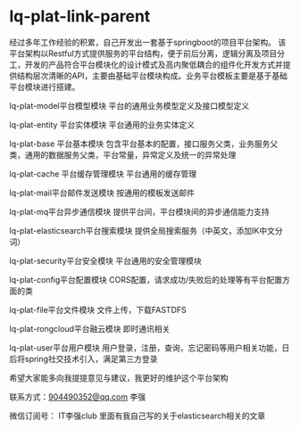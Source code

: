 # lq-plat-link-parent
经过多年工作经验的积累，自己开发出一套基于springboot的项目平台架构。
该平台架构以Restful方式提供服务的平台结构，便于前后分离，逻辑分离及项目分工，开发的产品符合平台模块化的设计模式及高内聚低耦合的组件化开发方式并提供结构层次清晰的API，主要由基础平台模块构成。业务平台模板主要是基于基础平台模块进行搭建。

lq-plat-model平台模型模块	平台的通用业务模型定义及接口模型定义

lq-plat-entity 平台实体模块	平台通用的业务实体定义

lq-plat-base 平台基本模块	包含平台基本的配置，接口服务父类，业务服务父类，通用的数据服务父类，平台常量，异常定义及统一的异常处理

lq-plat-cache 平台缓存管理模块	平台通用的缓存管理

lq-plat-mail平台邮件发送模块	按通用的模板发送邮件

lq-plat-mq平台异步通信模块	提供平台间，平台模块间的异步通信能力支持

lq-plat-elasticsearch平台搜索模块	提供全局搜索服务（中英文，添加IK中文分词）

lq-plat-security平台安全模块	平台通用的安全管理模块

lq-plat-config平台配置模块	CORS配置，请求成功/失败后的处理等有平台配置方面的类

lq-plat-file平台文件模块	文件上传，下载FASTDFS

lq-plat-rongcloud平台融云模块	即时通讯相关

lq-plat-user平台用户模块	用户登录，注册，查询，忘记密码等用户相关功能，日后将spring社交技术引入，满足第三方登录

希望大家能多向我提提意见与建议，我更好的维护这个平台架构

联系方式：904490352@qq.com   李强

微信订阅号： IT李强club 里面有我自己写的关于elasticsearch相关的文章
 
 

